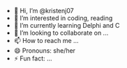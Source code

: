 - 👋 Hi, I’m @kristenj07
- 👀 I’m interested in coding, reading
- 🌱 I’m currently learning Delphi and C
- 💞️ I’m looking to collaborate on ...
- 📫 How to reach me ...
- 😄 Pronouns: she/her
- ⚡ Fun fact: ...

<!---
kristenj07/kristenj07 is a ✨ special ✨ repository because its `README.md` (this file) appears on your GitHub profile.
You can click the Preview link to take a look at your changes.
--->
